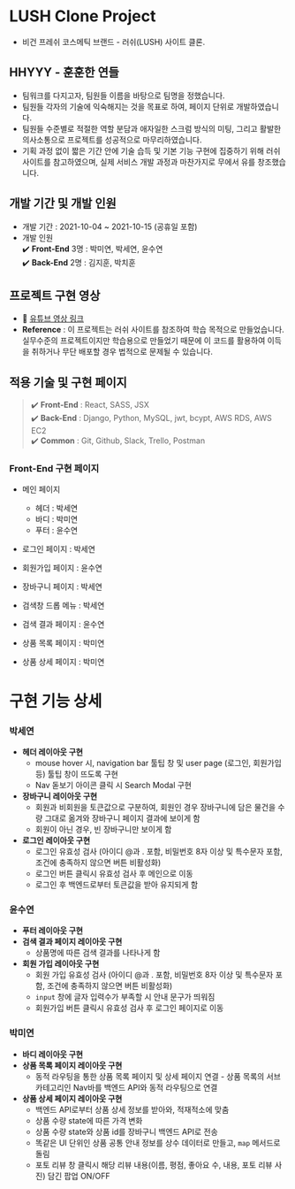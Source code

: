 # LUSH Clone Project

- 비건 프레쉬 코스메틱 브랜드 - 러쉬(LUSH) 사이트 클론.

## HHYYY - 훈훈한 연들
- 팀워크를 다지고자, 팀원들 이름을 바탕으로 팀명을 정했습니다.
- 팀원들 각자의 기술에 익숙해지는 것을 목표로 하여, 페이지 단위로 개발하였습니다.
- 팀원들 수준별로 적절한 역할 분담과 애자일한 스크럼 방식의 미팅, 그리고 활발한 의사소통으로 프로젝트를 성공적으로 마무리하였습니다.
- 기획 과정 없이 짧은 기간 안에 기술 습득 및 기본 기능 구현에 집중하기 위해 러쉬 사이트를 참고하였으며, 실제 서비스 개발 과정과 마찬가지로 무에서 유를 창조했습니다.


## 개발 기간 및 개발 인원
- 개발 기간 : 2021-10-04 ~ 2021-10-15 (공휴일 포함)
- 개발 인원<br />
   ✔️  **Front-End** 3명 : 박미연, 박세연, 윤수연<br />
   ✔️  **Back-End** 2명 : 김지훈, 박치훈<br />
   
## 프로젝트 구현 영상
- 📎 [유튜브 영상 링크](https://youtu.be/dZ92JHGZodI)
- **Reference** : 이 프로젝트는 러쉬 사이트를 참조하여 학습 목적으로 만들었습니다.
실무수준의 프로젝트이지만 학습용으로 만들었기 때문에 이 코드를 활용하여 이득을 취하거나 무단 배포할 경우 법적으로 문제될 수 있습니다.

## 적용 기술 및 구현 페이지
> ✔️ **Front-End** : React, SASS, JSX<br />
> ✔️ **Back-End** : Django, Python, MySQL, jwt, bcypt, AWS RDS, AWS EC2<br />
> ✔️ **Common** : Git, Github, Slack, Trello, Postman<br />

### Front-End 구현 페이지
- 메인 페이지
  - 헤더 : 박세연
  - 바디 : 박미연 
  - 푸터 : 윤수연

- 로그인 페이지 : 박세연
- 회원가입 페이지 : 윤수연
- 장바구니 페이지 : 박세연
- 검색창 드롭 메뉴 : 박세연
- 검색 결과 페이지 : 윤수연
- 상품 목록 페이지 : 박미연
- 상품 상세 페이지 : 박미연

# 구현 기능 상세

### 박세연
   - **헤더 레이아웃 구현**
      - mouse hover 시, navigation bar 툴팁 창 및 user page (로그인, 회원가입 등) 툴팁 창이 뜨도록 구현
     - Nav 돋보기 아이콘 클릭 시 Search Modal 구현
   - **장바구니 레이아웃 구현**
      - 회원과 비회원을 토큰값으로 구분하여, 회원인 경우 장바구니에 담은 물건을 수량 그대로 옮겨와 장바구니 페이지 결과에 보이게 함
      - 회원이 아닌 경우, 빈 장바구니만 보이게 함
   - **로그인 레이아웃 구현**
      - 로그인 유효성 검사 (아이디 @과 . 포함, 비밀번호 8자 이상 및 특수문자 포함, 조건에 충족하지 않으면 버튼 비활성화)
      - 로그인 버튼 클릭시 유효성 검사 후 메인으로 이동
      - 로그인 후 백엔드로부터 토큰값을 받아 유지되게 함
   
### 윤수연
   - **푸터 레이아웃 구현**
   - **검색 결과 페이지 레이아웃 구현**
      - 상품명에 따른 검색 결과를 나타나게 함
   - **회원 가입 레이아웃 구현**
      - 회원 가입 유효성 검사 (아이디 @과 . 포함, 비밀번호 8자 이상 및 특수문자 포함, 조건에 충족하지 않으면 버튼 비활성화)
      - `input` 창에 글자 입력수가 부족할 시 안내 문구가 띄워짐
      - 회원가입 버튼 클릭시 유효성 검사 후 로그인 페이지로 이동

### 박미연
   - **바디 레이아웃 구현**
   - **상품 목록 페이지 레이아웃 구현**
      - 동적 라우팅을 통한 상품 목록 페이지 및 상세 페이지 연결
    - 상품 목록의 서브 카테고리인 Nav바를 백엔드 API와 동적 라우팅으로 연결
   - **상품 상세 페이지 레이아웃 구현**
      - 백엔드 API로부터 상품 상세 정보를 받아와, 적재적소에 맞춤
      - 상품 수량 state에 따른 가격 변화
      - 상품 수량 state와 상품 id를 장바구니 백엔드 API로 전송
      - 똑같은 UI 단위인 상품 공통 안내 정보를 상수 데이터로 만들고, `map` 메서드로 돌림
      - 포토 리뷰 창 클릭시 해당 리뷰 내용(이름, 평점, 좋아요 수, 내용, 포토 리뷰 사진) 담긴 팝업 ON/OFF

